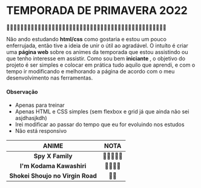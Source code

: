 # TEMPORADA DE PRIMAVERA 2O22 
 :cherry_blossom::cherry_blossom::cherry_blossom::cherry_blossom::cherry_blossom::cherry_blossom::cherry_blossom::cherry_blossom::cherry_blossom::cherry_blossom::cherry_blossom::cherry_blossom::cherry_blossom::cherry_blossom::cherry_blossom::cherry_blossom::cherry_blossom::cherry_blossom::cherry_blossom::cherry_blossom::cherry_blossom::cherry_blossom::cherry_blossom::cherry_blossom::cherry_blossom::cherry_blossom::cherry_blossom::cherry_blossom::cherry_blossom::cherry_blossom::cherry_blossom::cherry_blossom::cherry_blossom::cherry_blossom::cherry_blossom::cherry_blossom::cherry_blossom::cherry_blossom::cherry_blossom::cherry_blossom::cherry_blossom::cherry_blossom::cherry_blossom::cherry_blossom::cherry_blossom::cherry_blossom:
 
 <p> Não ando estudando <strong>html/css</strong> como gostaria e estou um pouco enferrujada, então tive a ideia de unir o útil ao agradável. O intuíto é criar uma <strong>página web</strong> sobre os animes da temporada que estou assistindo ou que tenho interesse em assistir. Como sou bem <strong> iniciante </strong>, o objetivo do projeto é ser simples e colocar em prática tudo aquilo que aprendi, e com o tempo ir modificando e melhorando a página de acordo com o meu desenvolvimento nas ferramentas. </p>
 
 
#### Observação
- Apenas para treinar
- Apenas HTML e CSS simples (sem flexbox e grid já que ainda não sei asjdhasjkdh)
- Irei modificar ao passar do tempo que eu for evoluindo nos estudos
- Não está responsivo

ANIME | NOTA
:-----:|:------:
**Spy X Family**        |:star2::star2::star2::star2::star2:
**I'm Kodama Kawashiri**|:star2::star2::star2::star2:
**Shokei Shoujo no Virgin Road**|:star2::star2:      
